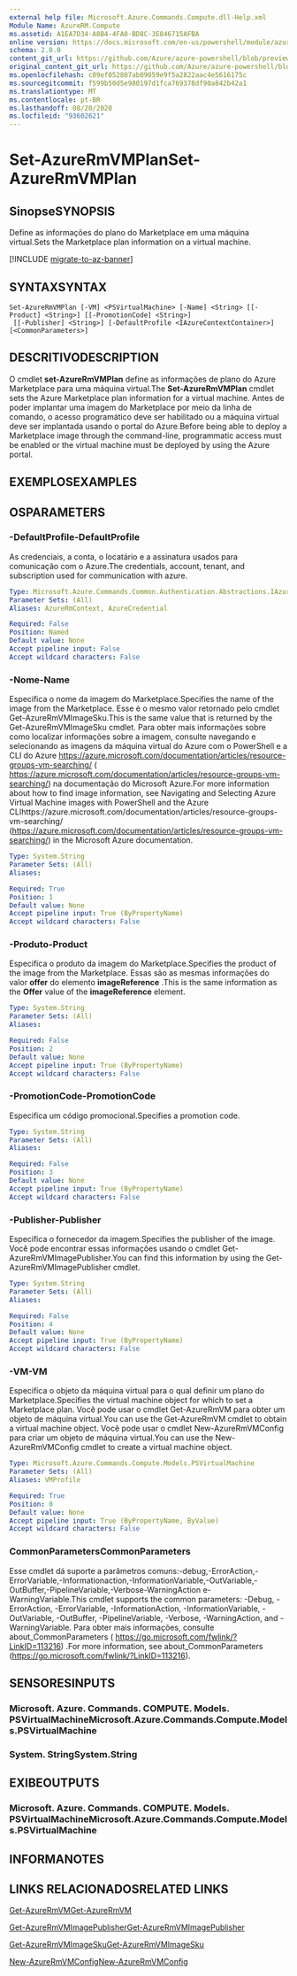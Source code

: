 ```yaml
---
external help file: Microsoft.Azure.Commands.Compute.dll-Help.xml
Module Name: AzureRM.Compute
ms.assetid: A1EA7D34-A8B4-4FA0-BD8C-3E846715AFBA
online version: https://docs.microsoft.com/en-us/powershell/module/azurerm.compute/set-azurermvmplan
schema: 2.0.0
content_git_url: https://github.com/Azure/azure-powershell/blob/preview/src/ResourceManager/Compute/Commands.Compute/help/Set-AzureRmVMPlan.md
original_content_git_url: https://github.com/Azure/azure-powershell/blob/preview/src/ResourceManager/Compute/Commands.Compute/help/Set-AzureRmVMPlan.md
ms.openlocfilehash: c09ef052807ab09059e9f5a2822aac4e5616175c
ms.sourcegitcommit: f599b50d5e980197d1fca769378df90a842b42a1
ms.translationtype: MT
ms.contentlocale: pt-BR
ms.lasthandoff: 08/20/2020
ms.locfileid: "93602621"
---
```

# <span data-ttu-id="91731-101">Set-AzureRmVMPlan</span><span class="sxs-lookup"><span data-stu-id="91731-101">Set-AzureRmVMPlan</span></span>

## <span data-ttu-id="91731-102">Sinopse</span><span class="sxs-lookup"><span data-stu-id="91731-102">SYNOPSIS</span></span>
<span data-ttu-id="91731-103">Define as informações do plano do Marketplace em uma máquina virtual.</span><span class="sxs-lookup"><span data-stu-id="91731-103">Sets the Marketplace plan information on a virtual machine.</span></span>

[!INCLUDE [migrate-to-az-banner](../../includes/migrate-to-az-banner.md)]

## <span data-ttu-id="91731-104">SYNTAX</span><span class="sxs-lookup"><span data-stu-id="91731-104">SYNTAX</span></span>

```
Set-AzureRmVMPlan [-VM] <PSVirtualMachine> [-Name] <String> [[-Product] <String>] [[-PromotionCode] <String>]
 [[-Publisher] <String>] [-DefaultProfile <IAzureContextContainer>] [<CommonParameters>]
```

## <span data-ttu-id="91731-105">DESCRITIVO</span><span class="sxs-lookup"><span data-stu-id="91731-105">DESCRIPTION</span></span>
<span data-ttu-id="91731-106">O cmdlet **set-AzureRmVMPlan** define as informações de plano do Azure Marketplace para uma máquina virtual.</span><span class="sxs-lookup"><span data-stu-id="91731-106">The **Set-AzureRmVMPlan** cmdlet sets the Azure Marketplace plan information for a virtual machine.</span></span>
<span data-ttu-id="91731-107">Antes de poder implantar uma imagem do Marketplace por meio da linha de comando, o acesso programático deve ser habilitado ou a máquina virtual deve ser implantada usando o portal do Azure.</span><span class="sxs-lookup"><span data-stu-id="91731-107">Before being able to deploy a Marketplace image through the command-line, programmatic access must be enabled or the virtual machine must be deployed by using the Azure portal.</span></span>

## <span data-ttu-id="91731-108">EXEMPLOS</span><span class="sxs-lookup"><span data-stu-id="91731-108">EXAMPLES</span></span>

## <span data-ttu-id="91731-109">OS</span><span class="sxs-lookup"><span data-stu-id="91731-109">PARAMETERS</span></span>

### <span data-ttu-id="91731-110">-DefaultProfile</span><span class="sxs-lookup"><span data-stu-id="91731-110">-DefaultProfile</span></span>
<span data-ttu-id="91731-111">As credenciais, a conta, o locatário e a assinatura usados para comunicação com o Azure.</span><span class="sxs-lookup"><span data-stu-id="91731-111">The credentials, account, tenant, and subscription used for communication with azure.</span></span>

```yaml
Type: Microsoft.Azure.Commands.Common.Authentication.Abstractions.IAzureContextContainer
Parameter Sets: (All)
Aliases: AzureRmContext, AzureCredential

Required: False
Position: Named
Default value: None
Accept pipeline input: False
Accept wildcard characters: False
```

### <span data-ttu-id="91731-112">-Nome</span><span class="sxs-lookup"><span data-stu-id="91731-112">-Name</span></span>
<span data-ttu-id="91731-113">Especifica o nome da imagem do Marketplace.</span><span class="sxs-lookup"><span data-stu-id="91731-113">Specifies the name of the image from the Marketplace.</span></span>
<span data-ttu-id="91731-114">Esse é o mesmo valor retornado pelo cmdlet Get-AzureRmVMImageSku.</span><span class="sxs-lookup"><span data-stu-id="91731-114">This is the same value that is returned by the Get-AzureRmVMImageSku cmdlet.</span></span>
<span data-ttu-id="91731-115">Para obter mais informações sobre como localizar informações sobre a imagem, consulte navegando e selecionando as imagens da máquina virtual do Azure com o PowerShell e a CLI do Azure https://azure.microsoft.com/documentation/articles/resource-groups-vm-searching/ ( https://azure.microsoft.com/documentation/articles/resource-groups-vm-searching/) na documentação do Microsoft Azure.</span><span class="sxs-lookup"><span data-stu-id="91731-115">For more information about how to find image information, see Navigating and Selecting Azure Virtual Machine images with PowerShell and the Azure CLIhttps://azure.microsoft.com/documentation/articles/resource-groups-vm-searching/ (https://azure.microsoft.com/documentation/articles/resource-groups-vm-searching/) in the Microsoft Azure documentation.</span></span>

```yaml
Type: System.String
Parameter Sets: (All)
Aliases:

Required: True
Position: 1
Default value: None
Accept pipeline input: True (ByPropertyName)
Accept wildcard characters: False
```

### <span data-ttu-id="91731-116">-Produto</span><span class="sxs-lookup"><span data-stu-id="91731-116">-Product</span></span>
<span data-ttu-id="91731-117">Especifica o produto da imagem do Marketplace.</span><span class="sxs-lookup"><span data-stu-id="91731-117">Specifies the product of the image from the Marketplace.</span></span>
<span data-ttu-id="91731-118">Essas são as mesmas informações do valor **offer** do elemento **imageReference** .</span><span class="sxs-lookup"><span data-stu-id="91731-118">This is the same information as the **Offer** value of the **imageReference** element.</span></span>

```yaml
Type: System.String
Parameter Sets: (All)
Aliases:

Required: False
Position: 2
Default value: None
Accept pipeline input: True (ByPropertyName)
Accept wildcard characters: False
```

### <span data-ttu-id="91731-119">-PromotionCode</span><span class="sxs-lookup"><span data-stu-id="91731-119">-PromotionCode</span></span>
<span data-ttu-id="91731-120">Especifica um código promocional.</span><span class="sxs-lookup"><span data-stu-id="91731-120">Specifies a promotion code.</span></span>

```yaml
Type: System.String
Parameter Sets: (All)
Aliases:

Required: False
Position: 3
Default value: None
Accept pipeline input: True (ByPropertyName)
Accept wildcard characters: False
```

### <span data-ttu-id="91731-121">-Publisher</span><span class="sxs-lookup"><span data-stu-id="91731-121">-Publisher</span></span>
<span data-ttu-id="91731-122">Especifica o fornecedor da imagem.</span><span class="sxs-lookup"><span data-stu-id="91731-122">Specifies the publisher of the image.</span></span>
<span data-ttu-id="91731-123">Você pode encontrar essas informações usando o cmdlet Get-AzureRmVMImagePublisher.</span><span class="sxs-lookup"><span data-stu-id="91731-123">You can find this information by using the Get-AzureRmVMImagePublisher cmdlet.</span></span>

```yaml
Type: System.String
Parameter Sets: (All)
Aliases:

Required: False
Position: 4
Default value: None
Accept pipeline input: True (ByPropertyName)
Accept wildcard characters: False
```

### <span data-ttu-id="91731-124">-VM</span><span class="sxs-lookup"><span data-stu-id="91731-124">-VM</span></span>
<span data-ttu-id="91731-125">Especifica o objeto da máquina virtual para o qual definir um plano do Marketplace.</span><span class="sxs-lookup"><span data-stu-id="91731-125">Specifies the virtual machine object for which to set a Marketplace plan.</span></span>
<span data-ttu-id="91731-126">Você pode usar o cmdlet Get-AzureRmVM para obter um objeto de máquina virtual.</span><span class="sxs-lookup"><span data-stu-id="91731-126">You can use the Get-AzureRmVM cmdlet to obtain a virtual machine object.</span></span>
<span data-ttu-id="91731-127">Você pode usar o cmdlet New-AzureRmVMConfig para criar um objeto de máquina virtual.</span><span class="sxs-lookup"><span data-stu-id="91731-127">You can use the New-AzureRmVMConfig cmdlet to create a virtual machine object.</span></span>

```yaml
Type: Microsoft.Azure.Commands.Compute.Models.PSVirtualMachine
Parameter Sets: (All)
Aliases: VMProfile

Required: True
Position: 0
Default value: None
Accept pipeline input: True (ByPropertyName, ByValue)
Accept wildcard characters: False
```

### <span data-ttu-id="91731-128">CommonParameters</span><span class="sxs-lookup"><span data-stu-id="91731-128">CommonParameters</span></span>
<span data-ttu-id="91731-129">Esse cmdlet dá suporte a parâmetros comuns:-debug,-ErrorAction,-ErrorVariable,-Informationaction,-InformationVariable,-OutVariable,-OutBuffer,-PipelineVariable,-Verbose-WarningAction e-WarningVariable.</span><span class="sxs-lookup"><span data-stu-id="91731-129">This cmdlet supports the common parameters: -Debug, -ErrorAction, -ErrorVariable, -InformationAction, -InformationVariable, -OutVariable, -OutBuffer, -PipelineVariable, -Verbose, -WarningAction, and -WarningVariable.</span></span> <span data-ttu-id="91731-130">Para obter mais informações, consulte about_CommonParameters ( https://go.microsoft.com/fwlink/?LinkID=113216) .</span><span class="sxs-lookup"><span data-stu-id="91731-130">For more information, see about_CommonParameters (https://go.microsoft.com/fwlink/?LinkID=113216).</span></span>

## <span data-ttu-id="91731-131">SENSORES</span><span class="sxs-lookup"><span data-stu-id="91731-131">INPUTS</span></span>

### <span data-ttu-id="91731-132">Microsoft. Azure. Commands. COMPUTE. Models. PSVirtualMachine</span><span class="sxs-lookup"><span data-stu-id="91731-132">Microsoft.Azure.Commands.Compute.Models.PSVirtualMachine</span></span>

### <span data-ttu-id="91731-133">System. String</span><span class="sxs-lookup"><span data-stu-id="91731-133">System.String</span></span>

## <span data-ttu-id="91731-134">EXIBE</span><span class="sxs-lookup"><span data-stu-id="91731-134">OUTPUTS</span></span>

### <span data-ttu-id="91731-135">Microsoft. Azure. Commands. COMPUTE. Models. PSVirtualMachine</span><span class="sxs-lookup"><span data-stu-id="91731-135">Microsoft.Azure.Commands.Compute.Models.PSVirtualMachine</span></span>

## <span data-ttu-id="91731-136">INFORMA</span><span class="sxs-lookup"><span data-stu-id="91731-136">NOTES</span></span>

## <span data-ttu-id="91731-137">LINKS RELACIONADOS</span><span class="sxs-lookup"><span data-stu-id="91731-137">RELATED LINKS</span></span>

[<span data-ttu-id="91731-138">Get-AzureRmVM</span><span class="sxs-lookup"><span data-stu-id="91731-138">Get-AzureRmVM</span></span>](./Get-AzureRmVM.md)

[<span data-ttu-id="91731-139">Get-AzureRmVMImagePublisher</span><span class="sxs-lookup"><span data-stu-id="91731-139">Get-AzureRmVMImagePublisher</span></span>](./Get-AzureRmVMImagePublisher.md)

[<span data-ttu-id="91731-140">Get-AzureRmVMImageSku</span><span class="sxs-lookup"><span data-stu-id="91731-140">Get-AzureRmVMImageSku</span></span>](./Get-AzureRmVMImageSku.md)

[<span data-ttu-id="91731-141">New-AzureRmVMConfig</span><span class="sxs-lookup"><span data-stu-id="91731-141">New-AzureRmVMConfig</span></span>](./New-AzureRmVMConfig.md)
